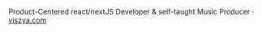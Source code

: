 Product-Centered react/nextJS Developer 
 & self-taught Music Producer · [viszya.com](https://viszya.com)
